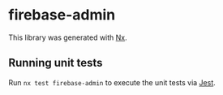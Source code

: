 # firebase-admin

This library was generated with [Nx](https://nx.dev).

## Running unit tests

Run `nx test firebase-admin` to execute the unit tests via [Jest](https://jestjs.io).
